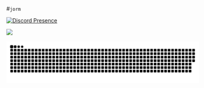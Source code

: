 #`jorm`

[![Discord Presence](https://lanyard.cnrad.dev/api/743010360340250725)](https://discord.com/users/743010360340250725)

<img src="https://profile-counter.glitch.me/sirjorm/count.svg" />

![Snake animation](https://github.com/sirjorm/sirjorm/blob/output/github-contribution-grid-snake.svg)
